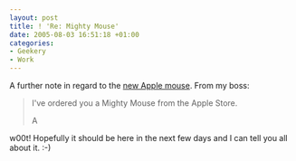 ```yaml
---
layout: post
title: ! 'Re: Mighty Mouse'
date: 2005-08-03 16:51:18 +01:00
categories:
- Geekery
- Work
---
```

A further note in regard to the [new Apple mouse](http://woss.name/2005/08/02/mighty-mouse/).  From my boss:

<blockquote>I've ordered you a Mighty Mouse from the Apple Store.

A</blockquote>

w00t!  Hopefully it should be here in the next few days and I can tell you all about it. :-)
